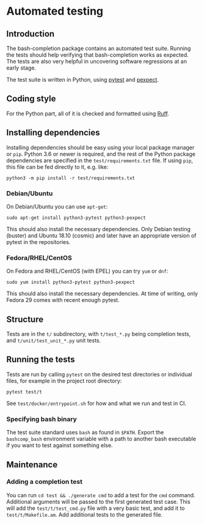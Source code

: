 # Automated testing

## Introduction

The bash-completion package contains an automated test suite. Running the tests
should help verifying that bash-completion works as expected. The tests are also
very helpful in uncovering software regressions at an early stage.

The test suite is written in Python, using [pytest](https://pytest.org/) and
[pexpect](https://pexpect.readthedocs.io/).

## Coding style

For the Python part, all of it is checked and formatted using
[Ruff](https://docs.astral.sh/ruff/).

## Installing dependencies

Installing dependencies should be easy using your local package manager or
`pip`. Python 3.6 or newer is required, and the rest of the Python package
dependencies are specified in the `test/requirements.txt` file. If using `pip`,
this file can be fed directly to it, e.g. like:

```shell
python3 -m pip install -r test/requirements.txt
```

### Debian/Ubuntu

On Debian/Ubuntu you can use `apt-get`:

```shell
sudo apt-get install python3-pytest python3-pexpect
```

This should also install the necessary dependencies. Only Debian testing
(buster) and Ubuntu 18.10 (cosmic) and later have an appropriate version of
pytest in the repositories.

### Fedora/RHEL/CentOS

On Fedora and RHEL/CentOS (with EPEL) you can try `yum` or `dnf`:

```shell
sudo yum install python3-pytest python3-pexpect
```

This should also install the necessary dependencies. At time of writing, only
Fedora 29 comes with recent enough pytest.

## Structure

Tests are in the `t/` subdirectory, with `t/test_*.py` being completion tests,
and `t/unit/test_unit_*.py` unit tests.

## Running the tests

Tests are run by calling `pytest` on the desired test directories or individual
files, for example in the project root directory:

```shell
pytest test/t
```

See `test/docker/entrypoint.sh` for how and what we run and test in CI.

### Specifying bash binary

The test suite standard uses `bash` as found in `$PATH`. Export the
`bashcomp_bash` environment variable with a path to another bash executable if
you want to test against something else.

## Maintenance

### Adding a completion test

You can run `cd test && ./generate cmd` to add a test for the `cmd` command.
Additional arguments will be passed to the first generated test case. This will
add the `test/t/test_cmd.py` file with a very basic test, and add it to
`test/t/Makefile.am`. Add additional tests to the generated file.
